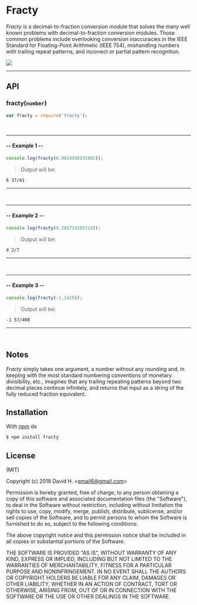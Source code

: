 # Fracty
_Fracty_ is a decimal-to-fraction conversion module that solves the many well known problems with decimal-to-fraction conversion modules. Those common problems include overlooking conversion inaccuracies in the IEEE Standard for Floating-Point Arithmetic (IEEE 754), mishandling numbers with trailing repeat patterns, and incorrect or partial pattern recognition.

<img src="https://user-images.githubusercontent.com/45696445/51096139-5a54aa80-1788-11e9-9555-c1ec0635f483.gif">

_________________________
## API
### fracty(`number`)
```js
var fracty = require('fracty');

```
&nbsp;
_________________________
#### -- Example 1 --
```js
console.log(fracty(6.9024390243902));
```
> Output will be:
```
6 37/41
```
_________________________
&nbsp;
&nbsp;
_________________________
#### -- Example 2 --
```js
console.log(fracty(4.285714285714));
```
> Output will be:
```
4 2/7
```
_________________________
&nbsp;
&nbsp;
_________________________
#### -- Example 3 --
```js
console.log(fracty(-1.1425));
```
> Output will be:
```
-1 57/400
```
_________________________
&nbsp;
## Notes
_Fracty_ simply takes one argument, a number without any rounding and, in keeping with the most standard numbering conventions of monetary divisibility, etc., imagines that any trailing repeating patterns beyond two decimal places continue infinitely, and returns that input as a string of the fully reduced fraction equivalent.

## Installation
With [npm](http://npmjs.org) do
```bash
$ npm install fracty
```

## License
(MIT)

Copyright (c) 2018 David H. &lt;email6@gmail.com&gt;

Permission is hereby granted, free of charge, to any person obtaining a copy of this software and associated documentation files (the "Software"), to deal in the Software without restriction, including without limitation the rights to use, copy, modify, merge, publish, distribute, sublicense, and/or sell copies of the Software, and to permit persons to whom the Software is furnished to do so, subject to the following conditions:

The above copyright notice and this permission notice shall be included in all copies or substantial portions of the Software.

THE SOFTWARE IS PROVIDED "AS IS", WITHOUT WARRANTY OF ANY KIND, EXPRESS OR IMPLIED, INCLUDING BUT NOT LIMITED TO THE WARRANTIES OF MERCHANTABILITY, FITNESS FOR A PARTICULAR PURPOSE AND NONINFRINGEMENT. IN NO EVENT SHALL THE AUTHORS OR COPYRIGHT HOLDERS BE LIABLE FOR ANY CLAIM, DAMAGES OR OTHER LIABILITY, WHETHER IN AN ACTION OF CONTRACT, TORT OR OTHERWISE, ARISING FROM, OUT OF OR IN CONNECTION WITH THE SOFTWARE OR THE USE OR OTHER DEALINGS IN THE SOFTWARE.
